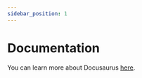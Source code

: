 ```yaml
---
sidebar_position: 1
---
```


# Documentation

You can learn more about Docusaurus [here](./docusaurus/docusaurus.md).
